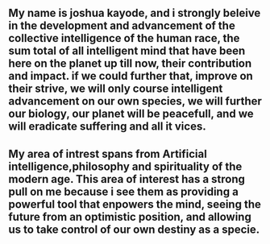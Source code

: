 ## My name is joshua kayode, and i strongly beleive in the development and advancement of the collective intelligence of the human race, the sum total of all intelligent mind that have been here on the planet up till now, their contribution and impact. if we could further that, improve on their strive, we will only course intelligent advancement on our own species, we will further our biology, our planet will be peacefull, and we will eradicate suffering and all it vices.

## My area of intrest spans from Artificial intelligence,philosophy and spirituality of the modern age. This area of interest has a strong pull on me because i see them as providing a powerful tool that enpowers the mind, seeing the future from an optimistic position, and allowing us to take control of our own destiny as a specie.
